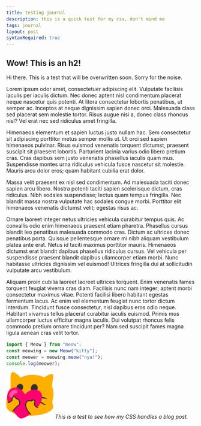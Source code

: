```yaml
---
title: testing journal
description: this is a quick test for my css, don't mind me
tags: journal
layout: post
syntaxRequired: true
---
```


## Wow! This is an h2!

Hi there. This is a test that will be overwritten soon. Sorry for the noise.

Lorem ipsum odor amet, consectetuer adipiscing elit. Vulputate facilisis iaculis per iaculis dictum. Nec donec aptent nisl condimentum placerat neque nascetur quis potenti. At litora consectetur lobortis penatibus, ut semper ac. Inceptos at neque dignissim sapien donec orci. Malesuada class sed placerat sem molestie tortor. Risus augue nisi a, donec class rhoncus nisl? Vel erat nec sed ridiculus amet fringilla.

Himenaeos elementum et sapien luctus justo nullam hac. Sem consectetur sit adipiscing porttitor metus semper mollis ut. Ut orci sed sapien himenaeos pulvinar. Risus euismod venenatis torquent dictumst, praesent suscipit sit praesent lobortis. Parturient lacinia varius odio libero pretium cras. Cras dapibus sem justo venenatis phasellus iaculis quam mus. Suspendisse montes urna ridiculus vehicula fusce nascetur sit molestie. Mauris arcu dolor eros; quam habitant cubilia erat dolor.

Massa velit praesent ex nisl sed condimentum. Ad malesuada taciti donec sapien arcu libero. Nostra potenti taciti sapien scelerisque dictum, cras ridiculus. Nibh sodales suspendisse; lectus quam tempus fringilla. Nec blandit massa nostra vulputate hac sodales congue morbi. Porttitor elit himenaeos venenatis dictumst velit; egestas risus ac.

Ornare laoreet integer netus ultricies vehicula curabitur tempus quis. Ac convallis odio enim himenaeos praesent etiam pharetra. Phasellus cursus blandit leo penatibus malesuada commodo cras. Dictum ac ultrices donec penatibus porta. Quisque pellentesque ornare mi nibh aliquam vestibulum platea ante erat. Netus id taciti maximus porttitor mauris. Himenaeos dictumst erat blandit dapibus phasellus ridiculus cursus. Vel vehicula per suspendisse praesent blandit dapibus ullamcorper etiam morbi. Nunc habitasse ultricies dignissim vel euismod! Ultrices fringilla dui at sollicitudin vulputate arcu vestibulum.

Aliquam proin cubilia laoreet laoreet ultrices torquent. Enim venenatis fames torquent feugiat viverra cras diam. Facilisis nunc nam integer; aptent morbi consectetur maximus vitae. Potenti facilisi libero habitant egestas fermentum lacus. Ac enim vel elementum feugiat nunc tortor dictum interdum. Tincidunt fusce consectetur, nisl dapibus eros odio neque. Habitant vivamus tellus placerat curabitur iaculis euismod. Primis mus ullamcorper luctus efficitur magna iaculis. Dui volutpat rhoncus felis commodo pretium ornare tincidunt per? Nam sed suscipit fames magna ligula aenean cras velit tortor.

```js
import { Meow } from "meow";
const meowing = new Meow("kitty");
const meower = meowing.meow("nya!");
console.log(meower);
```


<div class="journal-image">
  <img src="/img/favicon.png" alt="Favicon test" width="25%" height="25%">
  <em class="journal-caption">This is a test to see how my CSS handles a blog post.</em>
</div>
